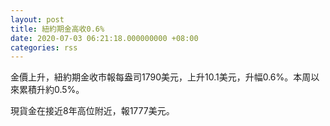 ```yaml
---
layout: post
title: 紐約期金高收0.6%
date: 2020-07-03 06:21:18.000000000 +08:00
categories: rss
---
```


金價上升，紐約期金收市報每盎司1790美元，上升10.1美元，升幅0.6%。本周以來累積升約0.5%。

現貨金在接近8年高位附近，報1777美元。
